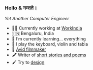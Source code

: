 ### Hello & नम्सते।

*Yet Another Computer Engineer*

- 👨‍💻 Currently working at [WorkIndia](https://www.workindia.in/)
- 🇮🇳 Bengaluru, India
- 🌱 I’m currently learning... everything
- 🎵 I play the keyboard, violin and tabla
- 🎥 [Avid filmmaker](https://www.youtube.com/playlist?list=PLQQp-IbY4nLMsA4YAWKZqexojX-QnEF7W)
- 🖋️ Writer of [short stories and poems](http://wattpad.com/user/ashnehete)
- 🖌️ Try to [design](https://thelogobaker.tumblr.com/)
